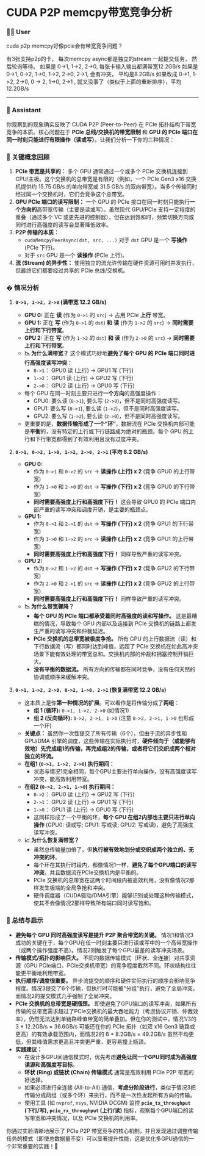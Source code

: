 # CUDA P2P memcpy带宽竞争分析

### 🧑‍💻 User

cuda p2p memcpy好像pcie会有带宽竞争问题？

有3张支持p2p的卡， 每次memcpy async都是独立的stream
一起提交任务， 然后轮询等待。
如果是
0->1, 1->2, 2->0, 每张卡输入输出都满带宽12.2GB/s
如果是
0->1, 0->2, 1->0, 1->2, 2->0, 2->1, 会有冲突， 平均是8.2GB/s
如果改成
0->1, 1->2, 2->0, 0 -> 2, 1->0, 2->1 , 就又没事了（类似于上面的重新排序），平均12.2GB/s

---

### 🤖 Assistant

你观察到的现象确实反映了 CUDA P2P (Peer-to-Peer) 在 PCIe 拓扑结构下带宽竞争的本质。核心问题在于 **PCIe 总线/交换机的带宽限制** 和 **GPU 的 PCIe 端口在同一时刻只能进行有限操作（读或写）**。让我们分析一下你的三种情况：

### 📌 关键概念回顾

1.  **PCIe 带宽是共享的：** 多个 GPU 通常通过一个或多个 PCIe 交换机连接到 CPU/主板。这个交换机的总带宽是有限的（例如，一个 PCIe Gen3 x16 交换机提供约 15.75 GB/s 的单向带宽或 31.5 GB/s 的双向带宽）。当多个传输同时经过同一个交换机时，它们会竞争这个总带宽。
2.  **GPU PCIe 端口的读写限制：** 一个 GPU 的 PCIe 接口在同一时刻只能执行**一个方向的**高带宽传输（主要是读或写）。虽然现代 GPU/PCIe 支持一定程度的重叠（通过多个 VC 或更先进的控制器），但在达到饱和时，频繁切换方向或同时进行高强度的读写会显著降低效率。
3.  **P2P 传输的本质：**
    *   `cudaMemcpyPeerAsync(dst, src, ...)` 对于 `dst` GPU 是一个 **写操作** (PCIe 下行)。
    *   对于 `src` GPU 是一个 **读操作** (PCIe 上行)。
4.  **流 (Stream) 的异步性：** 使用独立的流允许传输在硬件资源可用时并发执行，但最终它们都要经过共享的 PCIe 总线/交换机。

### � 情况分析

1.  **`0->1, 1->2, 2->0` (满带宽 12.2 GB/s)**
    *   **GPU 0:** 正在 **读** (作为 `0->1` 的 `src`) -> 占用 PCIe **上行** 带宽。
    *   **GPU 1:** 正在 **写** (作为 `0->1` 的 `dst`) **和** **读** (作为 `1->2` 的 `src`) -> **同时需要上行和下行带宽**。
    *   **GPU 2:** 正在 **写** (作为 `1->2` 的 `dst`) **和** **读** (作为 `2->0` 的 `src`) -> **同时需要上行和下行带宽**。
    *   **📉 为什么满带宽？** 这个模式巧妙地**避免了每个 GPU 的 PCIe 端口同时进行高强度读写冲突**：
        *   `0->1`： GPU0 读 (上行) -> GPU1 写 (下行)
        *   `1->2`： GPU1 读 (上行) -> GPU2 写 (下行)
        *   `2->0`： GPU2 读 (上行) -> GPU0 写 (下行)
    *   每个 GPU 在同一时刻主要只进行**一个方向**的高强度操作：
        *   GPU0: 要么读 (`0->1`), 要么写 (`2->0`)，但不是同时高强度读写。
        *   GPU1: 要么写 (`0->1`), 要么读 (`1->2`)，但不是同时高强度读写。
        *   GPU2: 要么写 (`1->2`), 要么读 (`2->0`)，但不是同时高强度读写。
    *   更重要的是，**数据传输形成了一个“环”**，数据流在 PCIe 交换机内部可能是**平衡**的，没有特定的上行或下行链路成为绝对的瓶颈。每个 GPU 的上行和下行带宽都得到了有效利用且没有过度冲突。

2.  **`0->1, 0->2, 1->0, 1->2, 2->0, 2->1` (平均 8.2 GB/s)**
    *   **GPU 0:**
        *   作为 `0->1` 和 `0->2` 的 `src` -> **读操作 (上行) x 2** (竞争 GPU0 的上行带宽)
        *   作为 `1->0` 和 `2->0` 的 `dst` -> **写操作 (下行) x 2** (竞争 GPU0 的下行带宽)
        *   **同时需要高强度上行和高强度下行！** 这会导致 GPU0 的 PCIe 端口内部严重的读写冲突和调度开销，是主要的瓶颈点。
    *   **GPU 1:**
        *   作为 `0->1` 和 `2->1` 的 `dst` -> **写操作 (下行) x 2** (竞争 GPU1 的下行带宽)
        *   作为 `1->0` 和 `1->2` 的 `src` -> **读操作 (上行) x 2** (竞争 GPU1 的上行带宽)
        *   **同时需要高强度上行和高强度下行！** 同样导致严重的读写冲突。
    *   **GPU 2:**
        *   作为 `0->2` 和 `1->2` 的 `dst` -> **写操作 (下行) x 2** (竞争 GPU2 的下行带宽)
        *   作为 `2->0` 和 `2->1` 的 `src` -> **读操作 (上行) x 2** (竞争 GPU2 的上行带宽)
        *   **同时需要高强度上行和高强度下行！** 同样导致严重的读写冲突。
    *   **📉 为什么带宽骤降？**
        *   **每个 GPU 的 PCIe 端口都承受着同时高强度的读和写操作。** 这是最糟糕的情况，导致每个 GPU 内部以及连接到 PCIe 交换机的链路上都发生严重的读写冲突和仲裁延迟。
        *   **PCIe 交换机的总带宽被极度争抢。** 所有 GPU 的上行数据流（读）和下行数据流（写）都同时达到峰值，远超了 PCIe 交换机在如此高冲突场景下能有效处理的带宽总和。交换机内部的仲裁和拥塞控制开销巨大。
        *   **没有平衡的数据流。** 所有方向的传输都在同时竞争，没有任何天然的协调或顺序来缓解冲突。

3.  **`0->1, 1->2, 2->0, 0->2, 1->0, 2->1` (恢复满带宽 12.2 GB/s)**
    *   这本质上是你**第一种情况的扩展**。可以看作是将传输分成了**两组**：
        *   **组 1 (循环):** `0->1, 1->2, 2->0` (如情况1)
        *   **组 2 (反向循环):** `0->2, 2->1, 1->0` (注意 `0->2, 2->1, 1->0` 也形成一个环)
    *   **关键点：** 虽然你一次性提交了所有传输（6个），但由于流的异步性和 GPU/DMA 引擎的调度，这些传输在实际执行时，**硬件倾向于（或能够有效地）先完成组1的传输，再完成组2的传输，或者将它们交织成两个相对独立的环流。**
    *   **在组1 (`0->1, 1->2, 2->0`) 执行期间：**
        *   状态与情况1完全相同，每个GPU主要进行单向操作，没有高强度读写冲突，能高效利用带宽。
    *   **在组2 (`0->2, 2->1, 1->0`) 执行期间：**
        *   `0->2`： GPU0 读 (上行) -> GPU2 写 (下行)
        *   `2->1`： GPU2 读 (上行) -> GPU1 写 (下行)
        *   `1->0`： GPU1 读 (上行) -> GPU0 写 (下行)
        *   这同样形成了一个平衡的环，**每个 GPU 在组2内部也主要只进行单向操作** (GPU0: 读或写; GPU1: 写或读; GPU2: 写或读)，避免了高强度读写冲突。
    *   **📈 为什么恢复满带宽？**
        *   虽然总传输量加倍了，但**执行被有效地划分或交织成两个独立的、无冲突的环**。
        *   每个环在其执行时段内，都像情况1一样，**避免了每个GPU端口的读写冲突**，并且数据流在PCIe交换机内是平衡的。
        *   PCIe 交换机的总带宽在这两个时间段内被高效利用，没有像情况2那样发生极端的全局争抢和冲突。
        *   硬件调度器（CUDA驱动/DMA引擎）能够识别或处理这种传输模式，使其不会像情况2那样导致所有端口同时读写饱和。

### 💎 总结与启示

*   **避免每个 GPU 同时高强度读写是提升 P2P 聚合带宽的关键。** 情况1和情况3成功的关键在于，每个GPU在任一时刻主要只进行读或写中的一个高带宽操作（或两个操作强度不高）。情况2则触发了每个GPU最差的读写冲突场景。
*   **传输模式/拓扑的影响巨大。** 不同的数据传输模式（环状、全连接）对共享资源（GPU PCIe端口、PCIe交换机带宽）的竞争程度截然不同。环状结构往往能更平衡地利用带宽。
*   **执行顺序/调度很重要。** 异步流提交的顺序和硬件实际执行的顺序会影响竞争程度。情况3提交了6个传输，但执行时可能被"分组"执行，避免了全局冲突。而情况2的提交模式几乎强制了全局冲突。
*   **PCIe 交换机的总带宽是硬瓶颈。** 即使避免了GPU端口的读写冲突，如果所有传输的总带宽需求超过了PCIe交换机的最大吞吐能力（考虑协议开销、仲裁效率），仍然无法达到单链路峰值带宽的简单叠加。但在你的测试中，情况1/3的 3 * 12.2GB/s = 36.6GB/s 可能还在你的 PCIe 拓扑（如双 x16 Gen3 链路或更高）的有效承载范围内，而情况2的 6 * 8.2GB/s = 49.2GB/s 虽然平均更低，但其峰值需求更高且冲突更严重，更容易撞上瓶颈。
*   **实践建议：**
    *   在设计多GPU间通信模式时，优先考虑**避免让同一个GPU同时成为高强度读源和高强度写目标**。
    *   **环状 (Ring) 或链状 (Chain) 传输模式** 通常是高效利用 PCIe P2P 带宽的好选择。
    *   如果必须进行全连接 (All-to-All) 通信，**考虑分阶段进行**，类似于情况3把传输分成两组（或多个环）来执行，而不是一次性发起所有方向的传输。
    *   使用工具 (如 `nvprof`, `nsys`, NVIDIA DCGM) 监控 **`pcie_tx_throughput` (下行/写), `pcie_rx_throughput` (上行/读)** 指标，观察每个GPU端口的读写带宽和冲突情况，以及 PCIe 交换机的利用率。

你通过实验清晰地展示了 PCIe P2P 带宽竞争的核心机制，并且发现通过调整传输任务的模式（即使总数据量不变）可以显著提升性能，这是优化多GPU通信的一个非常重要的实践！💪